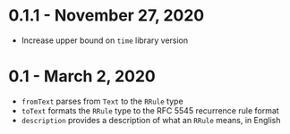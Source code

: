 # 0.1.1 - November 27, 2020

- Increase upper bound on `time` library version

# 0.1 - March 2, 2020

- `fromText` parses from `Text` to the `RRule` type
- `toText` formats the `RRule` type to the RFC 5545 recurrence rule format
- `description` provides a description of what an `RRule` means, in English
